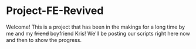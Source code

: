 # Project-FE-Revived
Welcome!
This is a project that has been in the makings for a long time by me and my f̶r̶i̶e̶n̶d̶ boyfriend Kris!
We'll be posting our scripts right here now and then to show the progress.
